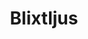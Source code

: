 ---
title: 'Blixtljus'
symbol_image: 'symbols/kr/29.svg'
weight: 29
card: true
card_color: 'bg-symbol-green'
---